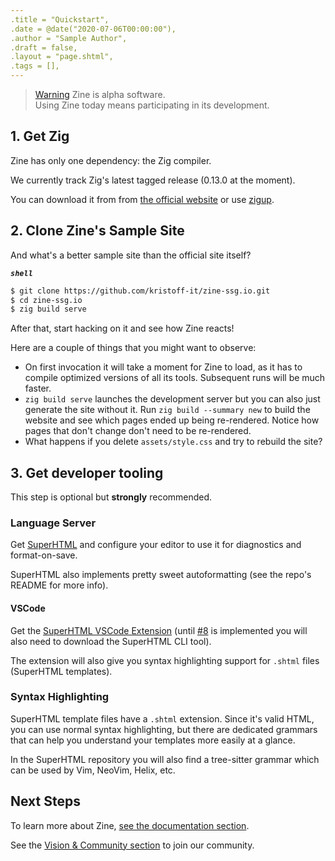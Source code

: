 ```yaml
---
.title = "Quickstart",
.date = @date("2020-07-06T00:00:00"),
.author = "Sample Author",
.draft = false,
.layout = "page.shtml",
.tags = [],
--- 
```


>[Warning]($box.attrs('warning'))
>Zine is alpha software.  
>Using Zine today means participating in its development.


## 1. Get Zig
Zine has only one dependency: the Zig compiler.

We currently track Zig's latest tagged release (0.13.0 at the moment).

You can download it from from [the official website](https://ziglang.org) or use [zigup](https://github.com/marler8997/zigup).

## 2. Clone Zine's Sample Site

And what's a better sample site than the official site itself?

***`shell`***
```bash
$ git clone https://github.com/kristoff-it/zine-ssg.io.git
$ cd zine-ssg.io
$ zig build serve
```
After that, start hacking on it and see how Zine reacts!

Here are a couple of things that you might want to observe:
- On first invocation it will take a moment for Zine to load, as it has to compile optimized versions of all its tools. Subsequent runs will be much faster.
- `zig build serve` launches the development server but you can also just generate the site without it. Run `zig build --summary new` to build the website and see which pages ended up being re-rendered. Notice how pages that don't change don't need to be re-rendered.
- What happens if you delete `assets/style.css` and try to rebuild the site?


## 3. Get developer tooling
This step is optional but **strongly** recommended.


### Language Server
Get [SuperHTML](https://github.com/kristoff-it/superhtml) and configure your editor to use it for diagnostics and format-on-save.

[]($image.siteAsset('superhtml.png').attrs("big"))

SuperHTML also implements pretty sweet autoformatting (see the repo's README for more info).

[]($video.siteAsset('vscode-autoformatting.mp4').attrs("big").loop(true).controls(true).muted(true).pip(false).autoplay(true))


#### VSCode
Get the [SuperHTML VSCode Extension](https://marketplace.visualstudio.com/items?itemName=LorisCro.super) (until [#8](https://github.com/kristoff-it/superhtml/issues/8) is implemented you will also need to download the SuperHTML CLI tool).

The extension will also give you syntax highlighting support for `.shtml` files (SuperHTML templates).

### Syntax Highlighting
SuperHTML template files have a `.shtml` extension. Since it's valid HTML, you can use normal syntax highlighting, but there are dedicated grammars that can help you understand your templates more easily at a glance.

In the SuperHTML repository you will also find a tree-sitter grammar which can be used  by Vim, NeoVim, Helix, etc.

## Next Steps
To learn more about Zine, [see the documentation section]($link.page('docs')).

See the [Vision & Community section](/community/) to join our community.



